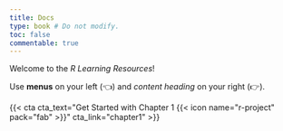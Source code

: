 ```yaml
---
title: Docs
type: book # Do not modify.
toc: false
commentable: true
---
```


Welcome to the _R Learning Resources_!

Use **menus** on your left (:point_left:) and *content heading* on your right (:point_right:).

{{< cta cta_text="Get Started with Chapter 1 {{< icon name="r-project" pack="fab" >}}" cta_link="chapter1" >}}

